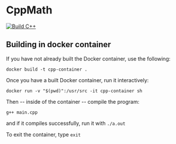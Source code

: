 # CppMath
[![Build C++](https://github.com/evangoertzen/CppMath/actions/workflows/actions.yml/badge.svg)](https://github.com/evangoertzen/CppMath/actions/workflows/actions.yml)

## Building in docker container

If you have not already built the Docker container, use the following:

```
docker build -t cpp-container .
```

Once you have a built Docker container, run it interactively:

```
docker run -v "$(pwd)":/usr/src -it cpp-container sh
```

Then -- inside of the container -- compile the program:

```
g++ main.cpp
```

and if it compiles successfully, run it with `./a.out`

To exit the container, type `exit`
